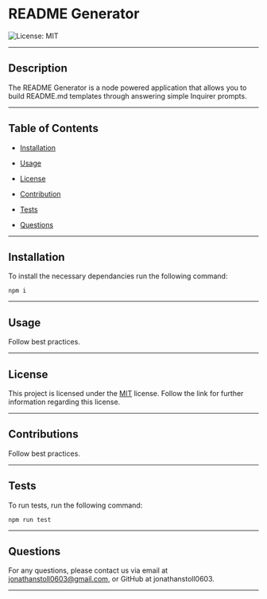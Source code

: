 
# README Generator

![License: MIT](https://img.shields.io/badge/License-MIT-yellow.svg)
    
---
    
## Description
    
The README Generator is a node powered application that allows you to build README.md templates through answering simple Inquirer prompts.
    
---
    
## Table of Contents
    
* [Installation](#installation)
    
* [Usage](#usage)
    
* [License](#license)
    
* [Contribution](#contribution)
    
* [Tests](#tests)
    
* [Questions](#questions)
    
---
    
## Installation

To install the necessary dependancies run the following command:
    
```
npm i

```
---
    
## Usage
    
Follow best practices.
    
---
    
   
## License
        
This project is licensed under the [MIT](https://opensource.org/licenses/MIT) license. Follow the link for further information regarding this license. 
        
---
        
    
## Contributions
    
Follow best practices.
    
---
    
## Tests
    
To run tests, run the following command:
    
```
npm run test

```    
---
    
## Questions
    
For any questions, please contact us via email at jonathanstoll0603@gmail.com, or GitHub at jonathanstoll0603.
    
---   

    